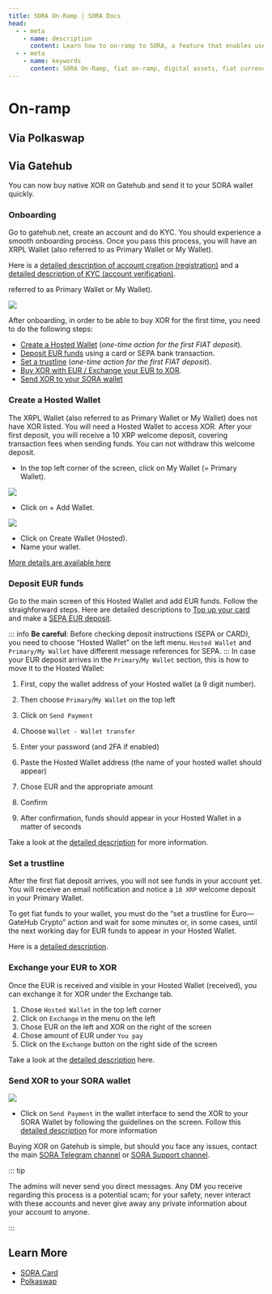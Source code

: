```yaml
---
title: SORA On-Ramp | SORA Docs
head:
  - - meta
    - name: description
      content: Learn how to on-ramp to SORA, a feature that enables users to easily convert fiat currencies into digital assets within the SORA ecosystem. Discover the supported fiat on-ramp options, the conversion process, and the benefits of using the SORA On-Ramp for seamless entry into the world of digital assets.
  - - meta
    - name: keywords
      content: SORA On-Ramp, fiat on-ramp, digital assets, fiat currency conversion, conversion process, seamless entry
---
```


# On-ramp

## Via Polkaswap

<!-- @include: /snippets/on-ramp-polkaswap.md -->

## Via Gatehub

You can now buy native XOR on Gatehub and send it to your SORA wallet quickly.

### Onboarding

Go to gatehub.net, create an account and do KYC. You should experience a smooth onboarding process. Once you pass this process, you will have an XRPL Wallet (also referred to as Primary Wallet or My Wallet).

Here is a [detailed description of account creation
(registration)](https://support.gatehub.net/hc/en-us/articles/360021318533-Register-a-GateHub-Account)
and a [detailed description of KYC (account verification)](https://support.gatehub.net/hc/en-us/articles/4580394613906-Video-verification-process-for-an-individual-account).

referred to as Primary Wallet or My Wallet).

![](/.gitbook/assets/on-ramp-wallet-overview.png)

After onboarding, in order to be able to buy XOR for the first time, you need to do the following steps:

- [Create a Hosted Wallet](#create-a-hosted-wallet) (_one-time action for the first FIAT deposit_).
- [Deposit EUR funds](#deposit-eur-funds) using a card or SEPA bank transaction.
- [Set a trustline](#set-a-trustline) (_one-time action for the first FIAT deposit_).
- [Buy XOR with EUR / Exchange your EUR to XOR](#exchange-your-eur-to-xor).
- [Send XOR to your SORA wallet](#send-xor-to-your-sora-wallet)

### Create a Hosted Wallet

The XRPL Wallet (also referred to as Primary Wallet or My Wallet) does not have XOR listed. You will need a Hosted Wallet to access XOR. After your first deposit, you will receive a 10 XRP welcome deposit, covering transaction fees when sending funds. You can not withdraw this welcome deposit.

- In the top left corner of the screen, click on My Wallet (= Primary Wallet).

![](/.gitbook/assets/on-ramp-my-wallet-head.png)

- Click on + Add Wallet.

![](/.gitbook/assets/on-ramp-add-wallet.png)

- Click on Create Wallet (Hosted).
- Name your wallet.

[More details are available
here](https://support.gatehub.net/hc/en-us/articles/360021171254-Create-and-delete-a-wallet)

### Deposit EUR funds

Go to the main screen of this Hosted Wallet and add EUR funds. Follow the straighforward steps.
Here are detailed descriptions to [Top up your
card](https://support.gatehub.net/hc/en-us/articles/13805209603474-Card-top-up-EUR)
and make a [SEPA EUR deposit](https://support.gatehub.net/hc/en-us/articles/13801036058258-EUR-deposit-SEPA).

::: info
**Be careful**: Before checking deposit instructions (SEPA or CARD), you
need to choose “Hosted Wallet” on the left menu. `Hosted Wallet` and
`Primary/My Wallet` have different message references for SEPA.
:::
In case your EUR deposit arrives in the `Primary`/`My Wallet` section,
this is how to move it to the Hosted Wallet:

1.  First, copy the wallet address of your Hosted wallet (a 9 digit
    number).

2.  Then choose `Primary`/`My Wallet` on the top left

3.  Click on `Send Payment`

4.  Choose `Wallet - Wallet transfer`

5.  Enter your password (and 2FA if enabled)

6.  Paste the Hosted Wallet address (the name of your hosted wallet
    should appear)

7.  Chose EUR and the appropriate amount

8.  Confirm

9.  After confirmation, funds should appear in your Hosted Wallet in a matter of seconds

Take a look at the [detailed
description](https://support.gatehub.net/hc/en-us/articles/360021425613-Send-cryptocurrencies-from-your-wallet)
for more information.

### Set a trustline

After the first fiat deposit arrives, you will not see funds in your
account yet. You will receive an email notification and notice a `10
XRP` welcome deposit in your Primary Wallet.

To get fiat funds to your wallet, you must do the “set a trustline for
Euro—GateHub Crypto” action and wait for some minutes or, in some
cases, until the next working day for EUR funds to appear in your
Hosted Wallet.

Here is a [detailed description](https://support.gatehub.net/hc/en-us/articles/360021430013-Set-and-disable-trust-lines).

### Exchange your EUR to XOR

Once the EUR is received and visible in your Hosted Wallet (received), you can exchange it for XOR under the Exchange tab.

1. Chose `Hosted Wallet` in the top left corner
2. Click on `Exchange` in the menu on the left
3. Chose EUR on the left and XOR on the right of the screen
4. Chose amount of EUR under `You pay`
5. Click on the `Exchange` button on the right side of the screen

Take a look at the [detailed
description](https://support.gatehub.net/hc/en-us/articles/360021425773-Exchange) here.

### Send XOR to your SORA wallet

![](/.gitbook/assets/on-ramp-send-xor-sora.png)

- Click on `Send Payment` in the wallet interface to send the XOR to
  your SORA Wallet by following the guidelines on the screen. Follow
  this [detailed description](https://support.gatehub.net/hc/en-us/articles/360021425613-Send-cryptocurrencies-from-your-wallet) for more information

Buying XOR on Gatehub is simple, but should you face any issues,
contact the main [SORA Telegram channel](https://t.me/sora_xor) or
[SORA Support channel](https://t.me/SORAhappiness).

::: tip

The admins will never send you direct messages. Any DM you receive regarding this process is a potential scam; for your safety, never interact with these accounts and never give away any private information about your account to anyone.

:::

## Learn More

- [SORA Card](/sora-card.md)
- [Polkaswap](/polkaswap.md)
